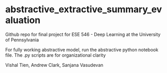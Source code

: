 # abstractive_extractive_summary_evaluation

Github repo for final project for ESE 546 - Deep Learning at the University of Pennsylvania

For fully working abstractive model, run the abstractive python notebook file. The .py scripts are for organizational clarity

Vishal Tien, Andrew Clark, Sanjana Vasudevan
